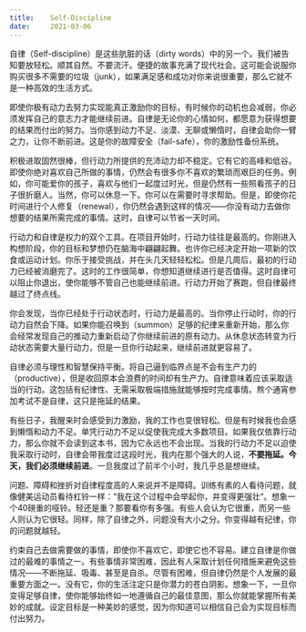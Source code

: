 ```yaml
---
title:    Self-Discipline
date:     2021-03-06
---
```


自律（Self-discipline）是这些肮脏的话（dirty words）中的另一个。我们被告知要放轻松。顺其自然。不要流汗。便捷的故事充满了现代社会。这可能会说服你购买很多不需要的垃圾（junk），如果满足感和成功对你来说很重要，那么它就不是一种高效的生活方式。

即使你极有动力去努力实现能真正激励你的目标，有时候你的动机也会减弱，你必须发挥自己的意志力才能继续前进。自律是无论你的心情如何，都愿意为获得想要的结果而付出的努力。当你感到动力不足、淡漠、无聊或懒惰时，自律会助你一臂之力，让你不断前进。这是你的故障安全（fail-safe），你的激励性备份系统。

积极进取固然很棒，但行动力所提供的充沛动力却不稳定。它有它的高峰和低谷。即使你绝对喜欢自己所做的事情，仍然会有很多你不喜欢的繁琐而艰巨的任务。例如，你可能爱你的孩子，喜欢与他们一起度过时光，但是仍然有一些照看孩子的日子很折磨人。当然，你可以休息一下。你可以在需要时寻求帮助。但是，即使你花时间进行个人修复（renewal），你仍然会遇到这样的情况——你没有动力去做你想要的结果所需完成的事情。这时，自律可以节省一天时间。

行动力和自律是权力的双个工具。在项目开始时，行动力往往是最高的。你刚进入构想阶段，你的目标和梦想仍在脑海中翩翩起舞。也许你已经决定开始一项新的饮食或运动计划。你乐于接受挑战，并在头几天轻轻松松。但是几周后，最初的行动力已经被消磨完了。这时的工作很简单，你想知道继续进行是否值得。这时自律可以阻止你退出，使你能够不管自己也能继续前进。行动力开始了赛跑，但自律最终越过了终点线。

你会发现，当你已经处于行动状态时，行动力是最高的。当你停止行动时，你的行动力自然会下降。如果你能召唤到（summon）足够的纪律来重新开始，那么你会经常发现自己的推动力重新启动了你继续前进的原有动力。从休息状态转变为行动状态需要大量行动力，但是一旦你行动起来，继续前进就更容易了。

自律必须与理性和智慧保持平衡。将自己逼到临界点是不会有生产力的（productive），但是收回原本会浪费的时间却有生产力。自律意味着应该采取适当的行动。这包括有纪律性、无需采取极端措施就能够按时完成事情。熬个通宵参加考试不是自律，这只是拖延的结果。

有些日子，我醒来时会感受到力激励，我的工作也变很轻松。但是有时候我也会感到懒惰和动力不足。单凭行动力不足以促使我完成大多数项目。如果我仅依靠行动力，那么你就不会读到这本书，因为它永远也不会出现。当我的行动力不足以迫使我采取行动时，自律会带我度过这段时光，我内在那个强大的人说，**不要拖延。今天，我们必须继续前进**。一旦我度过了前半个小时，我几乎总是想继续。

问题、障碍和挫折对自律程度高的人来说并不是障碍。训练有素的人看待问题，就像健美运动员看待杠铃一样：“我在这个过程中会举起你，并变得更强壮”。想象一个40磅重的哑铃。轻还是重？那要看你有多强。有些人会认为它很重，而另一些人则认为它很轻。同样，除了自律之外，问题没有大小之分。你变得越有纪律，你的问题就越轻。

约束自己去做需要做的事情，即使你不喜欢它，即使它也不容易。建立自律是你做过的最难的事情之一。有些事情非常困难，因此有人采取计划任何措施来避免这些情况——不断拖延、吸毒、甚至是自杀。尽管有困难，但自律仍然是个人发展的最重要方面之一。没有它，你的生活注定只是你潜力的苍白阴影。想象一下，一旦你变得足够自律，使你能够始终如一地遵循自己的最佳意图，那么你就能掌握所有美妙的成就。设定目标是一种美妙的感觉，因为你知道可以相信自己会为实现目标而付出努力。